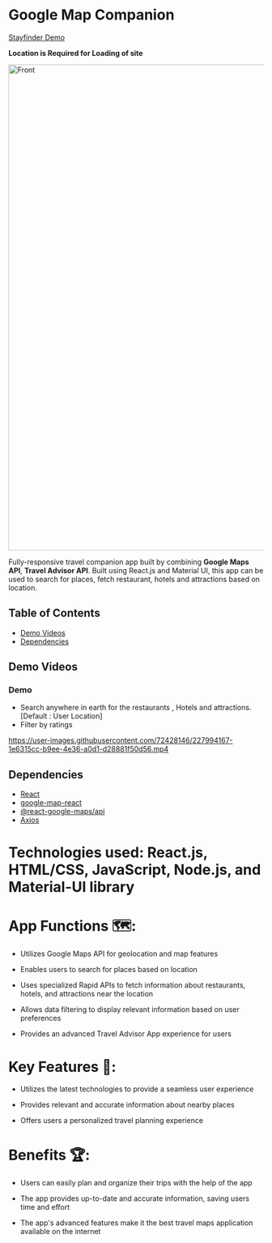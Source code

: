 # Google Map Companion
[Stayfinder Demo](https://stayfinder-explore.netlify.app/)

**Location is Required for Loading of site**


<img width="959" alt="Front" src="https://user-images.githubusercontent.com/72428146/229586410-e430acfa-b493-475e-be32-5d1745d026cf.png">

Fully-responsive travel companion app built by combining **Google Maps API**, **Travel Advisor API**. Built using React.js and Material UI, this app can be used to search for places, fetch restaurant, hotels and attractions based on location. 

## Table of Contents
- [Demo Videos](#demo-videos)
- [Dependencies](#dependencies)


## Demo Videos 

### Demo
- Search anywhere in earth for the restaurants , Hotels and attractions. [Default : User Location]
- Filter by ratings


https://user-images.githubusercontent.com/72428146/227994167-1e6315cc-b9ee-4e36-a0d1-d28881f50d56.mp4






## Dependencies
- [React](https://reactjs.org/)
- [google-map-react](https://github.com/google-map-react/google-map-react)
- [@react-google-maps/api](https://react-google-maps-api-docs.netlify.app/)
- [Axios](https://axios-http.com/docs/intro)

# Technologies used: React.js, HTML/CSS, JavaScript, Node.js, and Material-UI library

# App Functions 🗺:
- Utilizes Google Maps API for geolocation and map features

- Enables users to search for places based on location

- Uses specialized Rapid APIs to fetch information about restaurants, hotels, and attractions near the location

- Allows data filtering to display relevant information based on user preferences

- Provides an advanced Travel Advisor App experience for users

# Key Features 🔎:
- Utilizes the latest technologies to provide a seamless user experience

- Provides relevant and accurate information about nearby places

- Offers users a personalized travel planning experience

# Benefits 🏆: 
- Users can easily plan and organize their trips with the help of the app

- The app provides up-to-date and accurate information, saving users time and effort

- The app's advanced features make it the best travel maps application available on the internet
